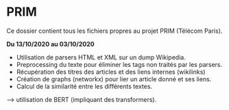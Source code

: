 # PRIM
Ce dossier contient tous les fichiers propres au projet PRIM (Télécom Paris).

**Du 13/10/2020 au 03/10/2020**
- Utilisation de parsers HTML et XML sur un dump Wikipedia.
- Preprocessing du texte pour éliminer les tags non traités par les parsers.
- Récupération des titres des articles et des liens internes (wikilinks)
- Création de graphs (networkx) pour lier un article donné et ses liens.
- Calcul de la similarité entre les différents textes.

--> utilisation de BERT (impliquant des transformers).
